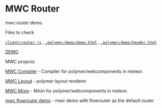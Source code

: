 # MWC Router

mwc:router demo.

Files to check

[`client/router.js`](https://github.com/meteorwebcomponents/demo-router/blob/master/client/router.js)
, [`.polymer/demo/demo.html`](https://github.com/meteorwebcomponents/demo-router/blob/master/.polymer/demo/demo.html)
, [`.polymer/demo/header.html`](https://github.com/meteorwebcomponents/demo-router/blob/master/.polymer/demo/header.html)

<a href="http://mwc-router.meteor.com" target="_blank">DEMO</a>


MWC projects

[MWC Compiler](https://github.com/meteorwebcomponents/compiler) - Compiler for polymer/webcomponents in meteor.

[MWC Layout](https://github.com/meteorwebcomponents/layout) - polymer layout renderer

[MWC Mixin](https://github.com/meteorwebcomponents/mixin) - Mixin for polymer/webcomponents in meteor.

[mwc flowrouter demo](https://github.com/meteorwebcomponents/demo-flowrouter) - mwc demo with flowrouter as the default router

